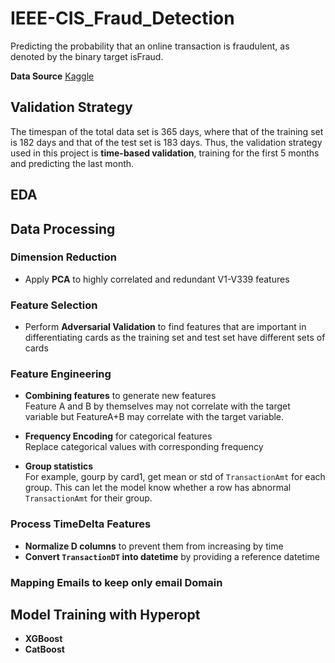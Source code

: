 # IEEE-CIS_Fraud_Detection

Predicting the probability that an online transaction is fraudulent, as denoted by the binary target isFraud.

**Data Source** [Kaggle](https://www.kaggle.com/c/ieee-fraud-detection/data)

## Validation Strategy
The timespan of the total data set is 365 days, where that of the training set is 182 days and that of the test set is 183 days. Thus, the validation strategy used in this project is **time-based validation**, training for the first 5 months and predicting the last month.

## EDA

## Data Processing

### **Dimension Reduction**
* Apply **PCA** to highly correlated and redundant V1-V339 features

### **Feature Selection** 
* Perform **Adversarial Validation** to find features that are important in differentiating cards as the training set and test set have different sets of cards

### **Feature Engineering** 
* **Combining features** to generate new features   
Feature A and B by themselves may not correlate with the target variable but FeatureA+B may correlate with the target variable.

* **Frequency Encoding** for categorical features  
Replace categorical values with corresponding frequency

* **Group statistics**   
For example, gourp by card1, get mean or std of ```TransactionAmt``` for each group. This can let the model know whether a row has abnormal ``TransactionAmt`` for their group.

### **Process TimeDelta Features**  
* **Normalize D columns** to prevent them from increasing by time
* **Convert ```TransactionDT``` into datetime** by providing a reference datetime

### **Mapping Emails to keep only email Domain**

## Model Training with **Hyperopt**
* **XGBoost**  
* **CatBoost**



